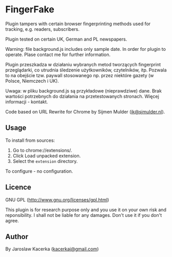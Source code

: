 FingerFake
======================

Plugin tampers with certain browser fingerprinting methods used for tracking, e.g. readers, subscribers.

Plugin tested on certain UK, German and PL newspapers. 

Warning: file background.js includes only sample date. In order for plugin to operate. Plase contact me
for further information.

Plugin przeszkadza w działaniu wybranych metod tworzących fingerprint przeglądarki, co utrudnia śledzenie
użytkowników, czytelników, itp. Pozwala to na obejście tzw. paywall stosowanego np. przez niektóre gazety (w Polsce, Niemczech i UK).

Uwaga: w pliku background.js są przykładowe (nieprawdziwe) dane. Brak wartości potrzebnych do działania na przetestowanych stronach. Więcej 
informacji - kontakt.

Code based on URL Rewrite for Chrome by Sijmen Mulder (ik@sjmulder.nl).

Usage
-----

To install from sources:

 1. Go to chrome://extensions/.
 2. Click Load unpacked extension.
 3. Select the `extension` directory.

To configure - no configuration.

Licence
-------

GNU GPL (http://www.gnu.org/licenses/gpl.html)

This plugin is for research purpose only and you use it on your own risk and reponsibility. I shall not be
liable for any damages. Don't use it if you don't agree.

Author
------

By Jaroslaw Kacerka (kacerkaj@gmail.com)
